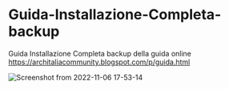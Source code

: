 # Guida-Installazione-Completa-backup
Guida Installazione Completa backup della guida online https://architaliacommunity.blogspot.com/p/guida.html

![Screenshot from 2022-11-06 17-53-14](https://user-images.githubusercontent.com/117321045/200186910-9dcc812d-5aec-4728-b19b-bac8d49c91e4.png)
